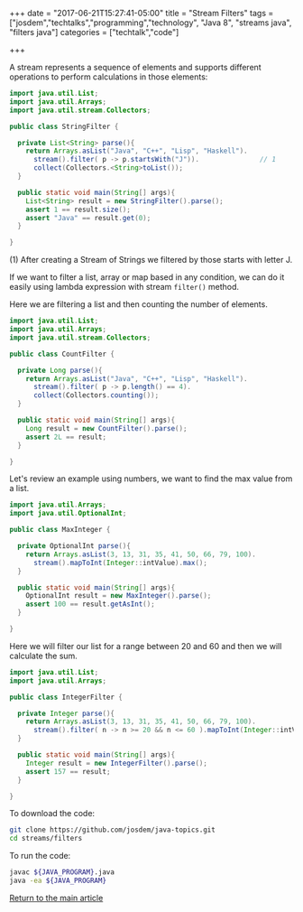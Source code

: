 +++
date = "2017-06-21T15:27:41-05:00"
title = "Stream Filters"
tags = ["josdem","techtalks","programming","technology", "Java 8", "streams java", "filters java"]
categories = ["techtalk","code"]

+++

A stream represents a sequence of elements and supports different operations to perform calculations in those elements:

```java
import java.util.List;
import java.util.Arrays;
import java.util.stream.Collectors;

public class StringFilter {

  private List<String> parse(){
    return Arrays.asList("Java", "C++", "Lisp", "Haskell").
      stream().filter( p -> p.startsWith("J")).               // 1
      collect(Collectors.<String>toList());
  }

  public static void main(String[] args){
    List<String> result = new StringFilter().parse();
    assert 1 == result.size();
    assert "Java" == result.get(0);
  }

}
```

(1) After creating a Stream of Strings we filtered by those starts with letter J.

If we want to filter a list, array or map based in any condition, we can do it easily using lambda expression with stream `filter()` method.

Here we are filtering a list and then counting the number of elements.


```java
import java.util.List;
import java.util.Arrays;
import java.util.stream.Collectors;

public class CountFilter {

  private Long parse(){
    return Arrays.asList("Java", "C++", "Lisp", "Haskell").
      stream().filter( p -> p.length() == 4).
      collect(Collectors.counting());
  }

  public static void main(String[] args){
    Long result = new CountFilter().parse();
    assert 2L == result;
  }

}
```

Let's review an example using numbers, we want to find the max value from a list.


```java
import java.util.Arrays;
import java.util.OptionalInt;

public class MaxInteger {

  private OptionalInt parse(){
    return Arrays.asList(3, 13, 31, 35, 41, 50, 66, 79, 100).
      stream().mapToInt(Integer::intValue).max();
  }

  public static void main(String[] args){
    OptionalInt result = new MaxInteger().parse();
    assert 100 == result.getAsInt();
  }

}
```

Here we will filter our list for a range between 20 and 60 and then we will calculate the sum.

```java
import java.util.List;
import java.util.Arrays;

public class IntegerFilter {

  private Integer parse(){
    return Arrays.asList(3, 13, 31, 35, 41, 50, 66, 79, 100).
      stream().filter( n -> n >= 20 && n <= 60 ).mapToInt(Integer::intValue).sum();
  }

  public static void main(String[] args){
    Integer result = new IntegerFilter().parse();
    assert 157 == result;
  }

}
```

To download the code:

```bash
git clone https://github.com/josdem/java-topics.git
cd streams/filters
```

To run the code:

```bash
javac ${JAVA_PROGRAM}.java
java -ea ${JAVA_PROGRAM}
```

[Return to the main article](/techtalk/java)
